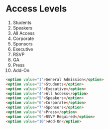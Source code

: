 # Access Levels
1. Students
2. Speakers
3. All Access
4. Corporate
5. Sponsors
6. Executive
7. RSVP
8. GA
9. Press
10. Add-On

```html
<option value="1">General Admission</option>
<option value="2">Students</option>
<option value="3">Executive</option>
<option value="4">All Access</option>
<option value="5">Speakers</option>
<option value="6">Corporate</option>
<option value="7">Sponsors</option>
<option value="8">Press</option>
<option value="9">RSVP Required</option>
<option value="10">Add-On</option>
```
